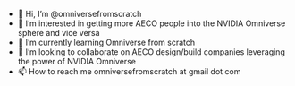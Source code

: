 - 👋 Hi, I’m @omniversefromscratch
- 👀 I’m interested in getting more AECO people into the NVIDIA Omniverse sphere and vice versa
- 🌱 I’m currently learning Omniverse from scratch
- 💞️ I’m looking to collaborate on AECO design/build companies leveraging the power of NVIDIA Omniverse
- 📫 How to reach me omniversefromscratch at gmail dot com

<!---
omniversefromscratch/omniversefromscratch is a ✨ special ✨ repository because its `README.md` (this file) appears on your GitHub profile.
You can click the Preview link to take a look at your changes.
--->
